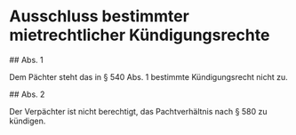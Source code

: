 # Ausschluss bestimmter mietrechtlicher Kündigungsrechte



\#\# Abs. 1

 Dem Pächter steht das in § 540 Abs. 1 bestimmte Kündigungsrecht nicht zu.

\#\# Abs. 2

 Der Verpächter ist nicht berechtigt, das Pachtverhältnis nach § 580 zu kündigen. 

